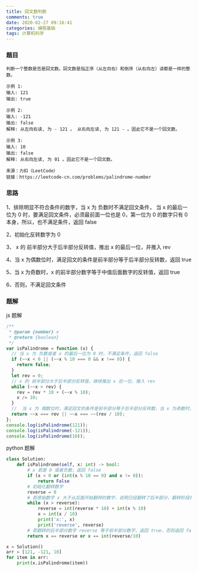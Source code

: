 ```yaml
---
title: 回文数判断
comments: true
date: 2020-02-27 09:16:41
categories: 编程基础
tags: 计算机科学
---
```


### 题目

```
判断一个整数是否是回文数。回文数是指正序（从左向右）和倒序（从右向左）读都是一样的整数。

示例 1:
输入: 121
输出: true

示例 2:
输入: -121
输出: false
解释: 从左向右读, 为 - 121 。 从右向左读, 为 121 - 。因此它不是一个回文数。

示例 3:
输入: 10
输出: false
解释: 从右向左读, 为 01 。因此它不是一个回文数。

来源：力扣（LeetCode）
链接：https://leetcode-cn.com/problems/palindrome-number
```

### 思路

1、排除明显不符合条件的数字，当 x 为 负数时不满足回文条件， 当 x 的最后一位为 0 时，要满足回文条件，必须最前面一位也是 0，第一位为 0 的数字只有 0 本身，所以，也不满足条件，返回 false

2、初始化反转数字为 0

3、 x 的 前半部分大于后半部分反转值，推出 x 的最后一位，并推入 rev

4、当 x 为偶数位时，满足回文的条件是前半部分等于后半部分反转数，返回 true

5、当 x 为奇数时，x 的前半部分数字等于中值后面数字的反转值，返回 true

6、否则，不满足回文条件

### 题解

js 题解

```js
/**
 * @param {number} x
 * @return {boolean}
 */
var isPalindrome = function (x) {
  // 当 x 为 负数或者 x 的最后一位为 0 时，不满足条件，返回 false
  if (~~x < 0 || (~~x % 10 === 0 && x !== 0)) {
    return false;
  }
  let rev = 0;
  // x 的 前半部分大于后半部分反转值，继续推出 x 后一位，推入 rev
  while (~~x > rev) {
    rev = rev * 10 + (~~x % 10);
    x /= 10;
  }
  //  当 x 为 偶数位时，满足回文的条件是前半部分等于后半部分反转数，当 x 为奇数时，x 的前半部分数字等于中值后面数字的反转值
  return ~~x === rev || ~~x === ~~(rev / 10);
};
console.log(isPalindrome(121));
console.log(isPalindrome(-121));
console.log(isPalindrome(10));
```

python 题解

```python
class Solution:
    def isPalindrome(self, x: int) -> bool:
        # x 若是 0 或者负数，返回 false
        if (x < 0 or (int(x % 10 == 0) and x != 0)):
            return False
        # 初始化翻转数字
        reverse = 0
        # 若原始数字 x 大于从后面开始翻转的数字，说明已经翻转了后半部分，翻转阶段完成
        while (x > reverse):
            reverse = int(reverse * 10) + int(x % 10)
            x = int(x / 10)
            print('x:', x)
            print('reverse', reverse)
        # 若翻转的后半部分数字 reverse 等于前半部分数字，返回 true，否则返回 false，利用 int 向上取整的特性，当 x 为奇数时，去掉最后一位
        return x == reverse or x == int(reverse/10)

x = Solution()
arr = [121, -121, 10]
for item in arr:
    print(x.isPalindrome(item))
```
